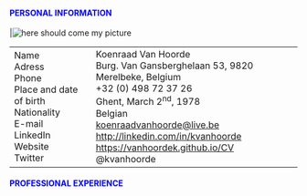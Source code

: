 #### <span style="color:blue">PERSONAL INFORMATION</span>

|![here should come my picture](https://media-exp2.licdn.com/mpr/mpr/shrinknp_200_200/AAIA_wDGAAAAAQAAAAAAAAqbAAAAJDg2OTQ5MzhlLWE5Y2YtNDY1ZC1iZDdjLWEzYWJiNWM2MmZlMQ.jpg)

|||
|---|---|
Name </br> Adress </br> Phone </br> Place and date of birth </br> Nationality </br> E-mail </br> LinkedIn </br> Website </br> Twitter| Koenraad Van Hoorde </br> Burg. Van Gansberghelaan 53, 9820 Merelbeke, Belgium </br> +32 (0) 498 72 37 26 </br> Ghent, March 2<sup>nd</sup>, 1978 </br> Belgian </br> koenraadvanhoorde@live.be </br> http://linkedin.com/in/kvanhoorde </br> https://vanhoordek.github.io/CV </br> @kvanhoorde



#### <span style="color:blue">PROFESSIONAL EXPERIENCE
